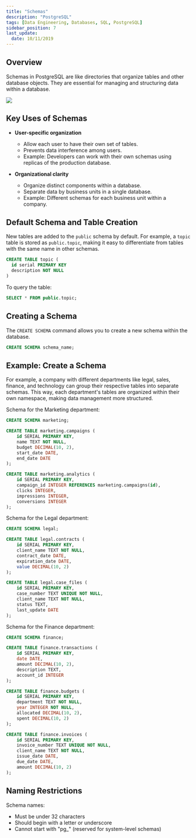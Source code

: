 ```yaml
---
title: "Schemas"
description: "PostgreSQL"
tags: [Data Engineering, Databases, SQL, PostgreSQL]
sidebar_position: 7
last_update:
  date: 10/11/2019
---
```



## Overview

Schemas in PostgreSQL are like directories that organize tables and other database objects. They are essential for managing and structuring data within a database.

<div class='img-center'>

![](/img/docs/postgresql-understanding-schemaasss.png)

</div>



## Key Uses of Schemas

- **User-specific organization**  

   - Allow each user to have their own set of tables.
   - Prevents data interference among users.
   - Example: Developers can work with their own schemas using replicas of the production database.

- **Organizational clarity**  

   - Organize distinct components within a database.
   - Separate data by business units in a single database.
   - Example: Different schemas for each business unit within a company.

## Default Schema and Table Creation

New tables are added to the `public` schema by default. For example, a `topic` table is stored as `public.topic`, making it easy to differentiate from tables with the same name in other schemas.

```sql
CREATE TABLE topic (
  id serial PRIMARY KEY 
  description NOT NULL
) 
```

To query the table:

```sql
SELECT * FROM public.topic; 
```


## Creating a Schema

The `CREATE SCHEMA` command allows you to create a new schema within the database.

```sql
CREATE SCHEMA schema_name; 
```

## Example: Create a Schema

For example, a company with different departments like legal, sales, finance, and technology can group their respective tables into separate schemas. This way, each department's tables are organized within their own namespace, making data management more structured.

Schema for the Marketing department: 

```sql
CREATE SCHEMA marketing;

CREATE TABLE marketing.campaigns (
    id SERIAL PRIMARY KEY,
    name TEXT NOT NULL,
    budget DECIMAL(10, 2),
    start_date DATE,
    end_date DATE
);

CREATE TABLE marketing.analytics (
    id SERIAL PRIMARY KEY,
    campaign_id INTEGER REFERENCES marketing.campaigns(id),
    clicks INTEGER,
    impressions INTEGER,
    conversions INTEGER
);
```

Schema for the Legal department: 

```sql
CREATE SCHEMA legal;

CREATE TABLE legal.contracts (
    id SERIAL PRIMARY KEY,
    client_name TEXT NOT NULL,
    contract_date DATE,
    expiration_date DATE,
    value DECIMAL(10, 2)
);

CREATE TABLE legal.case_files (
    id SERIAL PRIMARY KEY,
    case_number TEXT UNIQUE NOT NULL,
    client_name TEXT NOT NULL,
    status TEXT,
    last_update DATE
);
```

Schema for the Finance department: 

```sql
CREATE SCHEMA finance;

CREATE TABLE finance.transactions (
    id SERIAL PRIMARY KEY,
    date DATE,
    amount DECIMAL(10, 2),
    description TEXT,
    account_id INTEGER
);

CREATE TABLE finance.budgets (
    id SERIAL PRIMARY KEY,
    department TEXT NOT NULL,
    year INTEGER NOT NULL,
    allocated DECIMAL(10, 2),
    spent DECIMAL(10, 2)
);

CREATE TABLE finance.invoices (
    id SERIAL PRIMARY KEY,
    invoice_number TEXT UNIQUE NOT NULL,
    client_name TEXT NOT NULL,
    issue_date DATE,
    due_date DATE,
    amount DECIMAL(10, 2)
);
```


## Naming Restrictions

Schema names:

- Must be under 32 characters
- Should begin with a letter or underscore
- Cannot start with "pg_" (reserved for system-level schemas)